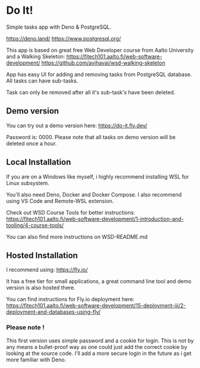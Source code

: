 # Do It! 

Simple tasks app with Deno & PostgreSQL. 

https://deno.land/
https://www.postgresql.org/

This app is based on great free Web Developer course from Aalto University and a Walking Skeleton: 
https://fitech101.aalto.fi/web-software-development/
https://github.com/avihavai/wsd-walking-skeleton

App has easy UI for adding and removing tasks from PostgreSQL database. All tasks can have sub-tasks. 

Task can only be removed after all it's sub-task's have been deleted. 

## Demo version

You can try out a demo version here: https://do-it.fly.dev/

Password is: 0000. Please note that all tasks on demo version will be deleted once a hour. 

## Local Installation

If you are on a Windows like myself, i highly recommend installing WSL for Linux subsystem. 

You'll also need Deno, Docker and Docker Compose. I also recommend using VS Code and Remote-WSL extension. 

Check out WSD Course Tools for better instructions: https://fitech101.aalto.fi/web-software-development/1-introduction-and-tooling/4-course-tools/

You can also find more instructions on WSD-README.md

## Hosted Installation

I recommend using: https://fly.io/

It has a free tier for small applications, a great command line tool and demo version is also hosted there. 

You can find instructions for Fly.io deployment here: https://fitech101.aalto.fi/web-software-development/15-deployment-iii/2-deployment-and-databases-using-fly/

### Please note !

This first version uses simple password and a cookie for login. This is not by any means a bullet-proof way as one could just add the correct cookie by looking at the source code. I'll add a more secure login in the future as i get more familiar with Deno. 





